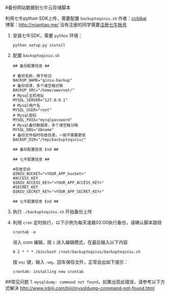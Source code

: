 #备份网站数据到七牛云存储脚本

利用七牛python SDK上传，需要配置 `backuptoqiniu.sh`
作者：[ccbikai](http://weibo.com/ccbikai)  
博客：http://miantiao.me/    没有注册的同学需要[注册七牛账号](http://126.am/qiniuyun)  

1. 安装七牛SDK，需要 `python` 环境：
	```
	python setup.py install
	```

2. 配置 `backuptoqiniu.sh`
	```
	## 备份配置信息 ##

	# 备份名称，用于标记
	BACKUP_NAME="qiniu-backup"
	# 备份目录，多个请空格分隔
	BACKUP_SRC="/home/wwwroot/"
	# Mysql主机地址
	MYSQL_SERVER="127.0.0.1"
	# Mysql用户名
	MYSQL_USER="root"
	# Mysql密码
	MYSQL_PASS="mysqlpassword"
	# Mysql备份数据库，多个请空格分隔
	MYSQL_DBS="dbname"
	# 备份文件临时存放目录，一般不需要更改
	BACKUP_DIR="/tmp/backuptoqiniu/"

	## 备份配置信息 End ##

	## 七牛配置信息 ##

	#存放空间
	QINIU_BUCKET="<YOUR_APP_bucket>"
	#ACCESS_KEY
	QINIU_ACCESS_KEY="<YOUR_APP_ACCESS_KEY>"
	#SECRET_KEY
	QINIU_SECRET_KEY="<YOUR_APP_SECRET_KEY>"

	## 七牛配置信息 End ##
	```
	
3. 执行 `./backuptoqiniu.sh` 开始备份上传

4. 利用 `cron` 定时执行，以下示例为每天凌晨02:00执行备份，请确认脚本路径
	```
	crontab -e
	```
	进入 cron 编辑，按 `i` 进入编辑模式，在最后输入以下内容
	```
	0 2 * * * /bin/bash /root/backuptoqiniu/backuptoqiniu.sh
	```
	按 `esc` 键，输入 `:wq`，回车保存文件，正常会出如下提示：
	```
	crontab: installing new crontab
	```

##常见问题
	1. `mysqldump: command not found`，如果出现此错误，请参考以下方式解决
		http://www.inbiji.com/biji/mysqldump-command-not-found.html

